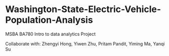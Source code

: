 # Washington-State-Electric-Vehicle-Population-Analysis
MSBA BA780 Intro to data analytics Project

Collaborate with: Zhengyi Hong, Yiwen Zhu, Pritam Pandit, Yiming Ma, Yanqi Su
 
